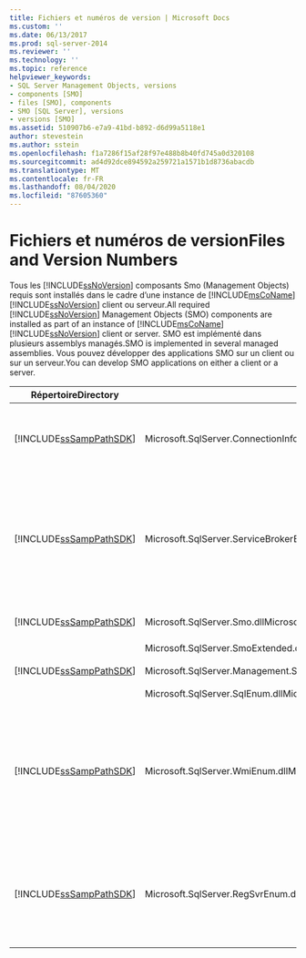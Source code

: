 ```yaml
---
title: Fichiers et numéros de version | Microsoft Docs
ms.custom: ''
ms.date: 06/13/2017
ms.prod: sql-server-2014
ms.reviewer: ''
ms.technology: ''
ms.topic: reference
helpviewer_keywords:
- SQL Server Management Objects, versions
- components [SMO]
- files [SMO], components
- SMO [SQL Server], versions
- versions [SMO]
ms.assetid: 510907b6-e7a9-41bd-b892-d6d99a5118e1
author: stevestein
ms.author: sstein
ms.openlocfilehash: f1a7286f15af28f97e488b8b40fd745a0d320108
ms.sourcegitcommit: ad4d92dce894592a259721a1571b1d8736abacdb
ms.translationtype: MT
ms.contentlocale: fr-FR
ms.lasthandoff: 08/04/2020
ms.locfileid: "87605360"
---
```

# <a name="files-and-version-numbers"></a><span data-ttu-id="90268-102">Fichiers et numéros de version</span><span class="sxs-lookup"><span data-stu-id="90268-102">Files and Version Numbers</span></span>
  <span data-ttu-id="90268-103">Tous les [!INCLUDE[ssNoVersion](../../includes/ssnoversion-md.md)] composants Smo (Management Objects) requis sont installés dans le cadre d’une instance de [!INCLUDE[msCoName](../../includes/msconame-md.md)] [!INCLUDE[ssNoVersion](../../includes/ssnoversion-md.md)] client ou serveur.</span><span class="sxs-lookup"><span data-stu-id="90268-103">All required [!INCLUDE[ssNoVersion](../../includes/ssnoversion-md.md)] Management Objects (SMO) components are installed as part of an instance of [!INCLUDE[msCoName](../../includes/msconame-md.md)] [!INCLUDE[ssNoVersion](../../includes/ssnoversion-md.md)] client or server.</span></span> <span data-ttu-id="90268-104">SMO est implémenté dans plusieurs assemblys managés.</span><span class="sxs-lookup"><span data-stu-id="90268-104">SMO is implemented in several managed assemblies.</span></span> <span data-ttu-id="90268-105">Vous pouvez développer des applications SMO sur un client ou sur un serveur.</span><span class="sxs-lookup"><span data-stu-id="90268-105">You can develop SMO applications on either a client or a server.</span></span>  
  
|<span data-ttu-id="90268-106">Répertoire</span><span class="sxs-lookup"><span data-stu-id="90268-106">Directory</span></span>|<span data-ttu-id="90268-107">Fichier</span><span class="sxs-lookup"><span data-stu-id="90268-107">File</span></span>|<span data-ttu-id="90268-108">Description</span><span class="sxs-lookup"><span data-stu-id="90268-108">Description</span></span>|  
|---------------|----------|-----------------|  
|[!INCLUDE[ssSampPathSDK](../../includes/sssamppathsdk-md.md)]|<span data-ttu-id="90268-109">Microsoft.SqlServer.ConnectionInfo.dll</span><span class="sxs-lookup"><span data-stu-id="90268-109">Microsoft.SqlServer.ConnectionInfo.dll</span></span>|<span data-ttu-id="90268-110">Assure la prise en charge de la connexion à une instance de [!INCLUDE[ssNoVersion](../../includes/ssnoversion-md.md)].</span><span class="sxs-lookup"><span data-stu-id="90268-110">Contains support for connecting to an instance of [!INCLUDE[ssNoVersion](../../includes/ssnoversion-md.md)].</span></span>|  
|[!INCLUDE[ssSampPathSDK](../../includes/sssamppathsdk-md.md)]|<span data-ttu-id="90268-111">Microsoft.SqlServer.ServiceBrokerEnum.dll</span><span class="sxs-lookup"><span data-stu-id="90268-111">Microsoft.SqlServer.ServiceBrokerEnum.dll</span></span>|<span data-ttu-id="90268-112">Assure la prise en charge de la programmation de [!INCLUDE[msCoName](../../includes/msconame-md.md)] Service Broker.</span><span class="sxs-lookup"><span data-stu-id="90268-112">Contains support for programming the [!INCLUDE[msCoName](../../includes/msconame-md.md)] Service Broker.</span></span> <span data-ttu-id="90268-113">Celle-ci n'est requise que dans les programmes qui accèdent au Service Broker.</span><span class="sxs-lookup"><span data-stu-id="90268-113">This is required only in programs that access the Service Broker.</span></span>|  
|[!INCLUDE[ssSampPathSDK](../../includes/sssamppathsdk-md.md)]|<span data-ttu-id="90268-114">Microsoft.SqlServer.Smo.dll</span><span class="sxs-lookup"><span data-stu-id="90268-114">Microsoft.SqlServer.Smo.dll</span></span>|<span data-ttu-id="90268-115">Contient la plupart des classes SMO.</span><span class="sxs-lookup"><span data-stu-id="90268-115">Contains the most of the SMO classes.</span></span>|  
|[!INCLUDE[ssSampPathSDK](../../includes/sssamppathsdk-md.md)]|<span data-ttu-id="90268-116">Microsoft.SqlServer.SmoExtended.dll</span><span class="sxs-lookup"><span data-stu-id="90268-116">Microsoft.SqlServer.SmoExtended.dll</span></span><br /><br /> <span data-ttu-id="90268-117">Microsoft.SqlServer.Management.Sdk.Sfc.dll</span><span class="sxs-lookup"><span data-stu-id="90268-117">Microsoft.SqlServer.Management.Sdk.Sfc.dll</span></span><br /><br /> <span data-ttu-id="90268-118">Microsoft.SqlServer.SqlEnum.dll</span><span class="sxs-lookup"><span data-stu-id="90268-118">Microsoft.SqlServer.SqlEnum.dll</span></span>|<span data-ttu-id="90268-119">Assure la prise en charge des classes SMO.</span><span class="sxs-lookup"><span data-stu-id="90268-119">Contains support for the SMO classes.</span></span>|  
|[!INCLUDE[ssSampPathSDK](../../includes/sssamppathsdk-md.md)]|<span data-ttu-id="90268-120">Microsoft.SqlServer.WmiEnum.dll</span><span class="sxs-lookup"><span data-stu-id="90268-120">Microsoft.SqlServer.WmiEnum.dll</span></span>|<span data-ttu-id="90268-121">Contient les classes du fournisseur WMI (Windows Management Instrumentation).</span><span class="sxs-lookup"><span data-stu-id="90268-121">Contains the Windows Management Instrumentation (WMI) Provider classes.</span></span> <span data-ttu-id="90268-122">Celles-ci sont uniquement requises pour les programmes qui utilisent les classes du fournisseur WMI.</span><span class="sxs-lookup"><span data-stu-id="90268-122">This is required only for programs that use the WMI Provider classes.</span></span>|  
|[!INCLUDE[ssSampPathSDK](../../includes/sssamppathsdk-md.md)]|<span data-ttu-id="90268-123">Microsoft.SqlServer.RegSvrEnum.dll</span><span class="sxs-lookup"><span data-stu-id="90268-123">Microsoft.SqlServer.RegSvrEnum.dll</span></span>|<span data-ttu-id="90268-124">Contient les classes de serveurs inscrits.</span><span class="sxs-lookup"><span data-stu-id="90268-124">Contains the Registered Server classes.</span></span> <span data-ttu-id="90268-125">Celles-ci sont uniquement requises pour les programmes qui utilisent les classes de serveurs inscrits.</span><span class="sxs-lookup"><span data-stu-id="90268-125">This is required only for programs that use the Registered Server classes.</span></span>|  
  
  
